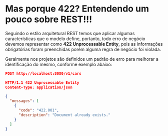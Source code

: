 # Mas porque 422? Entendendo um pouco sobre REST!!!

Seguindo o estilo arquitetural REST temos que aplicar algumas características que o modelo define, portanto, todo erro 
de negócio devemos representar como **422 Unprocessable Entity**, pois as informações obrigatórias foram preenchidas 
porém alguma regra de negócio foi violada.

Geralmente nos projetos são definidos um padrão de erro para melhorar a identificação do mesmo, conforme exemplo abaixo:

```json
POST http://localhost:8080/v1/cars

HTTP/1.1 422 Unprocessable Entity
Content-Type: application/json

{
  "messages": [
    {
      "code": "422.001",
      "description": "Document already exists."
    }
  ]
}
```
